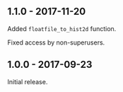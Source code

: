 ## 1.1.0 - 2017-11-20

Added `floatfile_to_hist2d` function.

Fixed access by non-superusers.

## 1.0.0 - 2017-09-23

Initial release.



